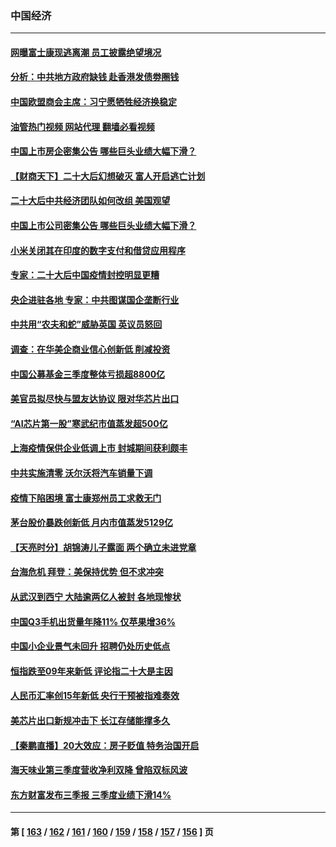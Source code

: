 ### 中国经济
---
#### [网曝富士康现逃离潮 员工披露绝望境况](../../pages/ncid283/n13855878.md?10310445) 
#### [分析：中共地方政府缺钱 赴香港发债劵圈钱](../../pages/ncid283/n13855612.md?10310445) 
#### [中国欧盟商会主席：习宁愿牺牲经济换稳定](../../pages/ncid283/n13855497.md?10310445) 
#### [油管热门视频 网站代理 翻墙必看视频](http://132.145.103.77:81/youtube.html?10310445)
#### [中国上市房企密集公告 哪些巨头业绩大幅下滑？](../../pages/ncid283/n13855504.md?10310445) 
#### [【财商天下】二十大后幻想破灭 富人开启逃亡计划](../../pages/ncid283/n13854942.md?10310445) 
#### [二十大后中共经济团队如何改组 美国观望](../../pages/ncid283/n13854967.md?10310445) 
#### [中国上市公司密集公告 哪些巨头业绩大幅下滑？](../../pages/ncid283/n13854949.md?10310445) 
#### [小米关闭其在印度的数字支付和借贷应用程序](../../pages/ncid283/n13854939.md?10310445) 
#### [专家：二十大后中国疫情封控明显更糟](../../pages/ncid283/n13854904.md?10310445) 
#### [央企进驻各地 专家：中共图谋国企垄断行业](../../pages/ncid283/n13854554.md?10310445) 
#### [中共用“农夫和蛇”威胁英国 英议员怒回](../../pages/ncid283/n13854850.md?10310445) 
#### [调查：在华美企商业信心创新低 削减投资](../../pages/ncid283/n13854463.md?10310445) 
#### [中国公募基金三季度整体亏损超8800亿](../../pages/ncid283/n13854255.md?10310445) 
#### [美官员拟尽快与盟友达协议 限对华芯片出口](../../pages/ncid283/n13854250.md?10310445) 
#### [“AI芯片第一股”寒武纪市值蒸发超500亿](../../pages/ncid283/n13854246.md?10310445) 
#### [上海疫情保供企业低调上市 封城期间获利颇丰](../../pages/ncid283/n13854232.md?10310445) 
#### [中共实施清零 沃尔沃将汽车销量下调](../../pages/ncid283/n13854166.md?10310445) 
#### [疫情下陷困境 富士康郑州员工求救无门](../../pages/ncid283/n13854156.md?10310445) 
#### [茅台股价暴跌创新低 月内市值蒸发5129亿](../../pages/ncid283/n13854164.md?10310445) 
#### [【天亮时分】胡锦涛儿子露面 两个确立未进党章](../../pages/ncid283/n13854056.md?10310445) 
#### [台海危机 拜登：美保持优势 但不求冲突](../../pages/ncid283/n13854087.md?10310445) 
#### [从武汉到西宁 大陆逾两亿人被封 各地现惨状](../../pages/ncid283/n13853937.md?10310445) 
#### [中国Q3手机出货量年降11% 仅苹果增36%](../../pages/ncid283/n13853847.md?10310445) 
#### [中国小企业景气未回升 招聘仍处历史低点](../../pages/ncid283/n13853802.md?10310445) 
#### [恒指跌至09年来新低 评论指二十大是主因](../../pages/ncid283/n13853778.md?10310445) 
#### [人民币汇率创15年新低 央行干预被指难奏效](../../pages/ncid283/n13853747.md?10310445) 
#### [美芯片出口新规冲击下 长江存储能撑多久](../../pages/ncid283/n13853534.md?10310445) 
#### [【秦鹏直播】20大效应：房子贬值 特务治国开启](../../pages/ncid283/n13853290.md?10310445) 
#### [海天味业第三季度营收净利双降 曾陷双标风波](../../pages/ncid283/n13853505.md?10310445) 
#### [东方财富发布三季报 三季度业绩下滑14%](../../pages/ncid283/n13853482.md?10310445) 

---
#### 第 [ [163](./163.md?10310445) / [162](./162.md?10310445) / [161](./161.md?10310445) / [160](./160.md?10310445) / [159](./159.md?10310445) / [158](./158.md?10310445) / [157](./157.md?10310445) / [156](./156.md?10310445) ] 页
